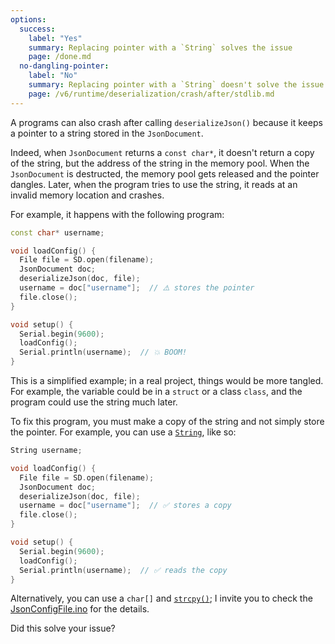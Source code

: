 ```yaml
---
options:
  success:
    label: "Yes"
    summary: Replacing pointer with a `String` solves the issue
    page: /done.md
  no-dangling-pointer:
    label: "No"
    summary: Replacing pointer with a `String` doesn't solve the issue
    page: /v6/runtime/deserialization/crash/after/stdlib.md
---
```


A programs can also crash after calling `deserializeJson()` because it keeps a pointer to a string stored in the `JsonDocument`.

Indeed, when `JsonDocument` returns a `const char*`, it doesn't return a copy of the string, but the address of the string in the memory pool. When the `JsonDocument` is destructed, the memory pool gets released and the pointer dangles. Later, when the program tries to use the string, it reads at an invalid memory location and crashes.

For example, it happens with the following program:

```c++
const char* username;

void loadConfig() {
  File file = SD.open(filename);
  JsonDocument doc;
  deserializeJson(doc, file);
  username = doc["username"];  // ⚠️ stores the pointer
  file.close();
}

void setup() {
  Serial.begin(9600);
  loadConfig();
  Serial.println(username);  // 💥 BOOM!
}
```

This is a simplified example; in a real project, things would be more tangled. For example, the variable could be in a `struct` or a class `class`, and the program could use the string much later.

To fix this program, you must make a copy of the string and not simply store the pointer. For example, you can use a [`String`](https://www.arduino.cc/reference/en/language/variables/data-types/stringobject/), like so:

```c++
String username;

void loadConfig() {
  File file = SD.open(filename);
  JsonDocument doc;
  deserializeJson(doc, file);
  username = doc["username"];  // ✅ stores a copy
  file.close();
}

void setup() {
  Serial.begin(9600);
  loadConfig();
  Serial.println(username);  // ✅ reads the copy
}
```

Alternatively, you can use a `char[]` and [`strcpy()`](https://en.cppreference.com/w/c/string/byte/strcpy); I invite you to check the [JsonConfigFile.ino](/v7/example/config/) for the details.

Did this solve your issue?
